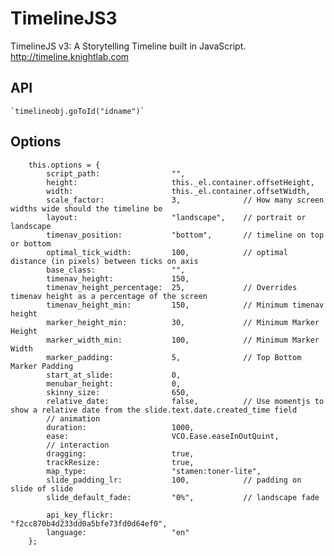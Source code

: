 TimelineJS3
===========

TimelineJS v3: A Storytelling Timeline built in JavaScript.  http://timeline.knightlab.com

## API
	`timelineobj.goToId("idname")`
## Options
		this.options = {
			script_path: 				"",
			height: 					this._el.container.offsetHeight,
			width: 						this._el.container.offsetWidth,
			scale_factor: 				3, 				// How many screen widths wide should the timeline be
			layout: 					"landscape", 	// portrait or landscape
			timenav_position: 			"bottom", 		// timeline on top or bottom
			optimal_tick_width: 		100,			// optimal distance (in pixels) between ticks on axis
			base_class: 				"",
			timenav_height: 			150,
			timenav_height_percentage: 	25,				// Overrides timenav height as a percentage of the screen
			timenav_height_min: 		150, 			// Minimum timenav height
			marker_height_min: 			30, 			// Minimum Marker Height
			marker_width_min: 			100, 			// Minimum Marker Width
			marker_padding: 			5,				// Top Bottom Marker Padding
			start_at_slide: 			0,
			menubar_height: 			0,
			skinny_size: 				650,
			relative_date: 				false, 			// Use momentjs to show a relative date from the slide.text.date.created_time field
			// animation
			duration: 					1000,
			ease: 						VCO.Ease.easeInOutQuint,
			// interaction
			dragging: 					true,
			trackResize: 				true,
			map_type: 					"stamen:toner-lite",
			slide_padding_lr: 			100, 			// padding on slide of slide
			slide_default_fade: 		"0%", 			// landscape fade

			api_key_flickr: 			"f2cc870b4d233dd0a5bfe73fd0d64ef0",
			language:               	"en"		
		};
